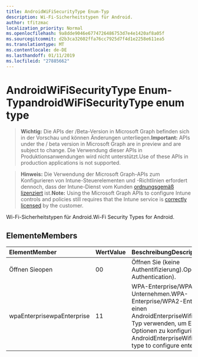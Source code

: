 ```yaml
---
title: AndroidWiFiSecurityType Enum-Typ
description: Wi-Fi-Sicherheitstypen für Android.
author: tfitzmac
localization_priority: Normal
ms.openlocfilehash: 9a8dde9046e6774726486753d7e4e1420af8a05f
ms.sourcegitcommit: d2b3ca32602ffa76cc7925d7f4d1e2258e611ea5
ms.translationtype: MT
ms.contentlocale: de-DE
ms.lasthandoff: 01/11/2019
ms.locfileid: "27885662"
---
```

# <a name="androidwifisecuritytype-enum-type"></a><span data-ttu-id="a02ca-103">AndroidWiFiSecurityType Enum-Typ</span><span class="sxs-lookup"><span data-stu-id="a02ca-103">androidWiFiSecurityType enum type</span></span>

> <span data-ttu-id="a02ca-104">**Wichtig:** Die APIs der /Beta-Version in Microsoft Graph befinden sich in der Vorschau und können Änderungen unterliegen.</span><span class="sxs-lookup"><span data-stu-id="a02ca-104">**Important:** APIs under the / beta version in Microsoft Graph are in preview and are subject to change.</span></span> <span data-ttu-id="a02ca-105">Die Verwendung dieser APIs in Produktionsanwendungen wird nicht unterstützt.</span><span class="sxs-lookup"><span data-stu-id="a02ca-105">Use of these APIs in production applications is not supported.</span></span>

> <span data-ttu-id="a02ca-106">**Hinweis:** Die Verwendung der Microsoft Graph-APIs zum Konfigurieren von Intune-Steuerelementen und -Richtlinien erfordert dennoch, dass der Intune-Dienst vom Kunden [ordnungsgemäß lizenziert](https://go.microsoft.com/fwlink/?linkid=839381) ist.</span><span class="sxs-lookup"><span data-stu-id="a02ca-106">**Note:** Using the Microsoft Graph APIs to configure Intune controls and policies still requires that the Intune service is [correctly licensed](https://go.microsoft.com/fwlink/?linkid=839381) by the customer.</span></span>

<span data-ttu-id="a02ca-107">Wi-Fi-Sicherheitstypen für Android.</span><span class="sxs-lookup"><span data-stu-id="a02ca-107">Wi-Fi Security Types for Android.</span></span>
## <a name="members"></a><span data-ttu-id="a02ca-108">Elemente</span><span class="sxs-lookup"><span data-stu-id="a02ca-108">Members</span></span>
|<span data-ttu-id="a02ca-109">Element</span><span class="sxs-lookup"><span data-stu-id="a02ca-109">Member</span></span>|<span data-ttu-id="a02ca-110">Wert</span><span class="sxs-lookup"><span data-stu-id="a02ca-110">Value</span></span>|<span data-ttu-id="a02ca-111">Beschreibung</span><span class="sxs-lookup"><span data-stu-id="a02ca-111">Description</span></span>|
|:---|:---|:---|
|<span data-ttu-id="a02ca-112">Öffnen Sie</span><span class="sxs-lookup"><span data-stu-id="a02ca-112">open</span></span>|<span data-ttu-id="a02ca-113">0</span><span class="sxs-lookup"><span data-stu-id="a02ca-113">0</span></span>|<span data-ttu-id="a02ca-114">Öffnen Sie (keine Authentifizierung).</span><span class="sxs-lookup"><span data-stu-id="a02ca-114">Open (No Authentication).</span></span>|
|<span data-ttu-id="a02ca-115">wpaEnterprise</span><span class="sxs-lookup"><span data-stu-id="a02ca-115">wpaEnterprise</span></span>|<span data-ttu-id="a02ca-116">1</span><span class="sxs-lookup"><span data-stu-id="a02ca-116">1</span></span>|<span data-ttu-id="a02ca-117">WPA-Enterprise/WPA2-Unternehmen.</span><span class="sxs-lookup"><span data-stu-id="a02ca-117">WPA-Enterprise/WPA2-Enterprise.</span></span> <span data-ttu-id="a02ca-118">Muss einen AndroidEnterpriseWifiConfiguration-Typ verwenden, um Enterprise-Optionen zu konfigurieren.</span><span class="sxs-lookup"><span data-stu-id="a02ca-118">Must use AndroidEnterpriseWifiConfiguration type to configure enterprise options.</span></span>|





